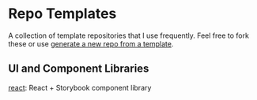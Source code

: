 # Repo Templates
A collection of template repositories that I use frequently. Feel free to fork these or use [generate a new repo from a template](https://docs.github.com/en/repositories/creating-and-managing-repositories/creating-a-repository-from-a-template).

## UI and Component Libraries

[react](https://github.com/forksofpower/react-component-library-template): React + Storybook component library

